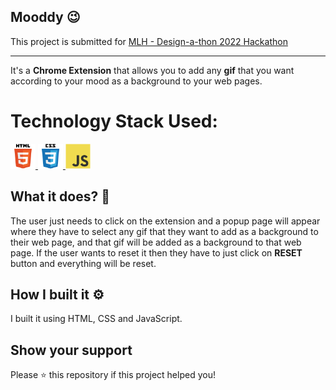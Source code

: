 ## Mooddy 😉

This project is submitted for [MLH - Design-a-thon 2022 Hackathon](https://design-a-thon.devpost.com/)

---

It's a **Chrome Extension** that allows you to add any **gif** that you want according to your mood as a background to your web pages.

# Technology Stack Used: 
<a href="#" target="_blank" rel="noreferrer"> <img src="https://raw.githubusercontent.com/devicons/devicon/master/icons/html5/html5-original-wordmark.svg" alt="html5" width="40" height="40"/> </a>
<a href="#" target="_blank" rel="noreferrer"> <img src="https://raw.githubusercontent.com/devicons/devicon/master/icons/css3/css3-original-wordmark.svg" alt="css3" width="40" height="40"/> </a>
<a href="#" target="_blank" rel="noreferrer"> <img src="https://raw.githubusercontent.com/devicons/devicon/master/icons/javascript/javascript-original.svg" alt="css3" width="40" height="40"/> </a>


## What it does? 🤔

The user just needs to click on the extension and a popup page will appear where they have to select any gif that they want to add as a background to their web page, and that gif will be added as a background to that web page. If the user wants to reset it then they have to just click on **RESET** button and everything will be reset.


## How I built it ⚙️

I built it using HTML, CSS and JavaScript.


## Show your support

Please ⭐️ this repository if this project helped you!


